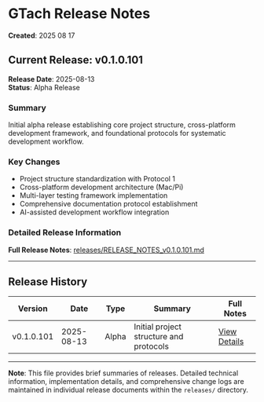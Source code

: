 # GTach Release Notes

**Created**: 2025 08 17

## Current Release: v0.1.0.101

**Release Date**: 2025-08-13  
**Status**: Alpha Release

### Summary
Initial alpha release establishing core project structure, cross-platform development framework, and foundational protocols for systematic development workflow.

### Key Changes
- Project structure standardization with Protocol 1
- Cross-platform development architecture (Mac/Pi)
- Multi-layer testing framework implementation
- Comprehensive documentation protocol establishment
- AI-assisted development workflow integration

### Detailed Release Information
**Full Release Notes**: [releases/RELEASE_NOTES_v0.1.0.101.md](releases/RELEASE_NOTES_v0.1.0.101.md)

---

## Release History

| Version | Date | Type | Summary | Full Notes |
|---------|------|------|---------|------------|
| v0.1.0.101 | 2025-08-13 | Alpha | Initial project structure and protocols | [View Details](releases/RELEASE_NOTES_v0.1.0.101.md) |

---

**Note**: This file provides brief summaries of releases. Detailed technical information, implementation details, and comprehensive change logs are maintained in individual release documents within the `releases/` directory.
